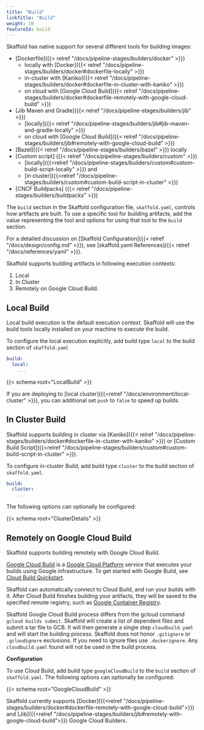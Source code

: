 ```yaml
---
title: "Build"
linkTitle: "Build"
weight: 10
featureId: build
---
```


Skaffold has native support for several different tools for building images:

* [Dockerfile]({{< relref "/docs/pipeline-stages/builders/docker" >}})
  - locally with [Docker]({{< relref "/docs/pipeline-stages/builders/docker#dockerfile-locally" >}})
  - in-cluster with [Kaniko]({{< relref "/docs/pipeline-stages/builders/docker#dockerfile-in-cluster-with-kaniko" >}})
  - on cloud with [Google Cloud Build]({{< relref "/docs/pipeline-stages/builders/docker#dockerfile-remotely-with-google-cloud-build" >}})
* [Jib Maven and Gradle]({{< relref "/docs/pipeline-stages/builders/jib" >}})
  - [locally]({{< relref "/docs/pipeline-stages/builders/jib#jib-maven-and-gradle-locally" >}})
  - on cloud with [Google Cloud Build]({{< relref "/docs/pipeline-stages/builders/jib#remotely-with-google-cloud-build" >}})
* [Bazel]({{< relref "/docs/pipeline-stages/builders/bazel" >}}) locally
* [Custom script] ({{< relref "/docs/pipeline-stages/builders/custom" >}})
  - [locally]({{<relref "/docs/pipeline-stages/builders/custom#custom-build-script-locally" >}}) and
  - [in cluster]({{<relref "/docs/pipeline-stages/builders/custom#custom-build-script-in-cluster" >}}) 
* [CNCF Buildpacks] ({{< relref "/docs/pipeline-stages/builders/buildpacks" >}})

The `build` section in the Skaffold configuration file, `skaffold.yaml`,
controls how artifacts are built. To use a specific tool for building
artifacts, add the value representing the tool and options for using that tool
to the `build` section.

For a detailed discussion on [Skaffold Configuration]({{< relref "/docs/design/config.md" >}}),
see [skaffold.yaml References]({{< relref "/docs/references/yaml" >}}).


Skaffold supports building artifacts in following execution contexts:

1. Local
2. In Cluster
3. Remotely on Google Cloud Build.


## Local Build
Local build execution is the default execution context.
Skaffold will use the build tools locally installed on your machine to execute the build.

To configure the local execution explicitly, add build type `local` to the build section of `skaffold.yaml`

```yaml
build:
  local:
    ...
```

{{< schema root="LocalBuild" >}}

If you are deploying to [local cluster]({{<relref "/docs/environment/local-cluster" >}}), you can additional set `push` to `false` to speed up builds.


## In Cluster Build
Skaffold supports building in cluster via [Kaniko]({{< relref "/docs/pipeline-stages/builders/docker#dockerfile-in-cluster-with-kaniko" >}}) 
or [Custom Build Script]({{<relref "/docs/pipeline-stages/builders/custom#custom-build-script-in-cluster" >}}).

To configure in-cluster Build, add build type `cluster` to the build section of `skaffold.yaml`. 

```yaml
build:
  cluster:
    ...
```

The following options can optionally be configured:

{{< schema root="ClusterDetails" >}}

## Remotely on Google Cloud Build

Skaffold supports building remotely with Google Cloud Build.

[Google Cloud Build](https://cloud.google.com/cloud-build/) is a
[Google Cloud Platform](https://cloud.google.com) service that executes
your builds using Google infrastructure. To get started with Google
Build, see [Cloud Build Quickstart](https://cloud.google.com/cloud-build/docs/quickstart-docker).

Skaffold can automatically connect to Cloud Build, and run your builds
with it. After Cloud Build finishes building your artifacts, they will
be saved to the specified remote registry, such as
[Google Container Registry](https://cloud.google.com/container-registry/).

Skaffold Google Cloud Build process differs from the gcloud command
`gcloud builds submit`. Skaffold will create a list of dependent files
and submit a tar file to GCB. It will then generate a single step `cloudbuild.yaml`
and will start the building process. Skaffold does not honor `.gitignore` or `.gcloudignore`
exclusions. If you need to ignore files use `.dockerignore`. Any `cloudbuild.yaml` found will not
be used in the build process.

**Configuration**

To use Cloud Build, add build type `googleCloudBuild` to the `build`
section of `skaffold.yaml`. The following options can optionally be configured:

{{< schema root="GoogleCloudBuild" >}}


Skaffold currently supports  [Docker]({{<relref "/docs/pipeline-stages/builders/docker#dockerfile-remotely-with-google-cloud-build">}})
and [Jib]({{<relref "/docs/pipeline-stages/builders/jib#remotely-with-google-cloud-build">}}) Google Cloud Builders.








